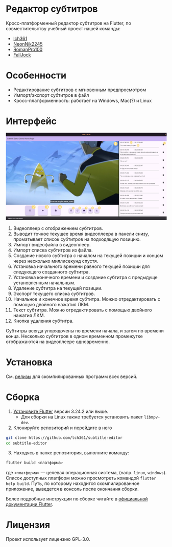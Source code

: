 # Редактор субтитров
Кросс-платформенный редактор субтитров на Flutter, по совместительству учебный проект нашей команды:
- [lch361](https://github.com/lch361)
- [NeonNik2245](https://github.com/NeonNik2245)
- [RomanPro100](https://github.com/RomanPro100)
- [FallJock](https://github.com/FallJock)

# Особенности
- Редактирование субтитров с мгновенным предпросмотром
- Импорт/экспорт субтитров в файл
- Кросс-платформенность: работает на Windows, Mac(?) и Linux

# Интерфейс

![Пример интерфейса](documentation/example-interface.png)

1) Видеоплеер с отображением субтитров.
2) Выводит точное текущее время видеоплеера в панели снизу, проматывает список
   субтитров на подходящую позицию.
3) Импорт видеофайла в видеоплеер.
4) Импорт списка субтитров из файла.
5) Создание нового субтитра с началом на текущей позиции и концом через несколько
   миллисекунд спустя.
6) Установка начального времени равного текущей позиции для следующего созданного субтитра.
7) Установка конечного времени и создание субтитра с предыдуще установленным начальным.
8) Удаление субтитра на текущей позиции.
9) Экспорт текущего списка субтитров.
10) Начальное и конечное время субтитра. Можно отредактировать с помощью двойного нажатия ЛКМ.
11) Текст субтитра. Можно отредактировать с помощью двойного нажатия ЛКМ.
12) Кнопка удаления субтитра.

Субтитры всегда упорядочены по времени начала, и затем по времени конца.
Несколько субтитров в одном временном промежутке отображаются на видеоплеере
одновременно.

# Установка
См. [релизы](https://github.com/lch361/subtitle-editor/releases/) для скомпилированных программ всех версий.

# Сборка 
1) [Установите Flutter](https://docs.flutter.dev/get-started/install) версии 3.24.2 или выше.
    - Для сборки на Linux также требуется установить пакет `libmpv-dev`.
2) Клонируйте репозиторий и перейдите в него
```sh
git clone https://github.com/lch361/subtitle-editor
cd subtitle-editor
```
3) Находясь в папке репозитория, выполните команду:
```sh
flutter build <платформа>
```
где `<платформа>` — целевая операционная система, (напр. `linux`, `windows`). Список доступных платформ можно просмотреть командой `flutter help build`. Путь, по которому находится скомпилированное приложение, выведется в консоль после окончания сборки.

Более подробные инструкции по сборке читайте в [официальной документации Flutter](https://docs.flutter.dev/platform-integration/desktop).

# Лицензия
Проект использует лицензию GPL-3.0. 
